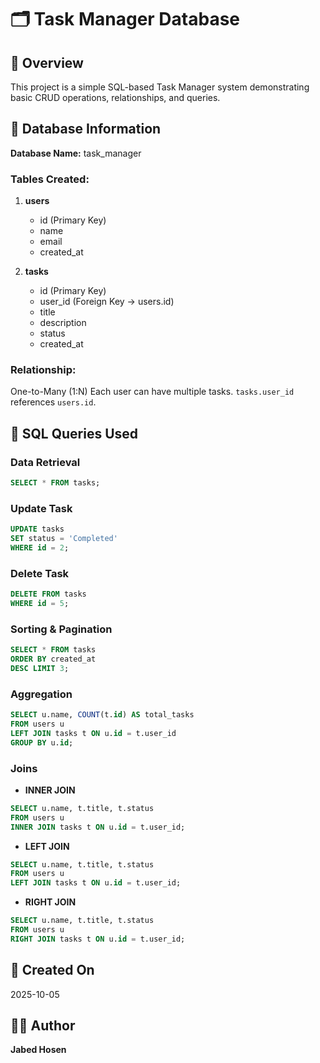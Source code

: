 # 🗂️ Task Manager Database

## 📘 Overview
This project is a simple SQL-based Task Manager system demonstrating basic CRUD operations, relationships, and queries.

## 🧩 Database Information
**Database Name:** task_manager

### Tables Created:
1. **users**
   - id (Primary Key)
   - name
   - email
   - created_at

2. **tasks**
   - id (Primary Key)
   - user_id (Foreign Key → users.id)
   - title
   - description
   - status
   - created_at

### Relationship:
One-to-Many (1:N)
Each user can have multiple tasks.
`tasks.user_id` references `users.id`.

## 🧾 SQL Queries Used

### Data Retrieval
```sql
SELECT * FROM tasks;
```

### Update Task
```sql
UPDATE tasks 
SET status = 'Completed' 
WHERE id = 2;
```

### Delete Task
```sql
DELETE FROM tasks 
WHERE id = 5;
```

### Sorting & Pagination
```sql
SELECT * FROM tasks 
ORDER BY created_at 
DESC LIMIT 3;
```

### Aggregation
```sql
SELECT u.name, COUNT(t.id) AS total_tasks
FROM users u
LEFT JOIN tasks t ON u.id = t.user_id
GROUP BY u.id;
```

### Joins
- **INNER JOIN**
```sql
SELECT u.name, t.title, t.status
FROM users u
INNER JOIN tasks t ON u.id = t.user_id;
```
- **LEFT JOIN**
```sql
SELECT u.name, t.title, t.status
FROM users u
LEFT JOIN tasks t ON u.id = t.user_id;
```
- **RIGHT JOIN**
```sql
SELECT u.name, t.title, t.status
FROM users u
RIGHT JOIN tasks t ON u.id = t.user_id;
```


## 📅 Created On
2025-10-05

## 👨‍💻 Author
**Jabed Hosen**
